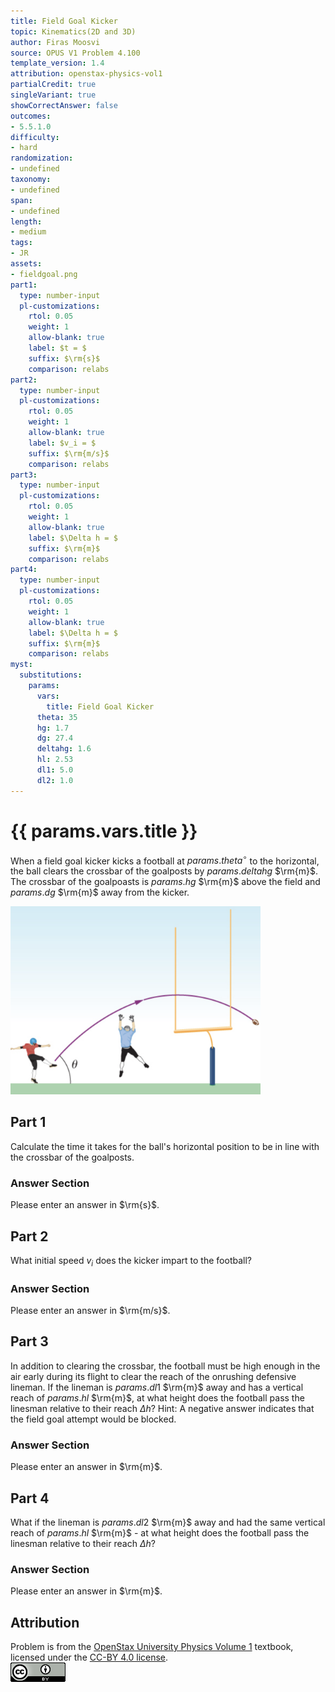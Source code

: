 ```yaml
---
title: Field Goal Kicker
topic: Kinematics(2D and 3D)
author: Firas Moosvi
source: OPUS V1 Problem 4.100
template_version: 1.4
attribution: openstax-physics-vol1
partialCredit: true
singleVariant: true
showCorrectAnswer: false
outcomes:
- 5.5.1.0
difficulty:
- hard
randomization:
- undefined
taxonomy:
- undefined
span:
- undefined
length:
- medium
tags:
- JR
assets:
- fieldgoal.png
part1:
  type: number-input
  pl-customizations:
    rtol: 0.05
    weight: 1
    allow-blank: true
    label: $t = $
    suffix: $\rm{s}$
    comparison: relabs
part2:
  type: number-input
  pl-customizations:
    rtol: 0.05
    weight: 1
    allow-blank: true
    label: $v_i = $
    suffix: $\rm{m/s}$
    comparison: relabs
part3:
  type: number-input
  pl-customizations:
    rtol: 0.05
    weight: 1
    allow-blank: true
    label: $\Delta h = $
    suffix: $\rm{m}$
    comparison: relabs
part4:
  type: number-input
  pl-customizations:
    rtol: 0.05
    weight: 1
    allow-blank: true
    label: $\Delta h = $
    suffix: $\rm{m}$
    comparison: relabs
myst:
  substitutions:
    params:
      vars:
        title: Field Goal Kicker
      theta: 35
      hg: 1.7
      dg: 27.4
      deltahg: 1.6
      hl: 2.53
      dl1: 5.0
      dl2: 1.0
---
```

# {{ params.vars.title }}
When a field goal kicker kicks a football at ${{ params.theta }}^\circ$ to the horizontal, the ball clears the crossbar of the goalposts by ${{ params.deltahg }}$ $\rm{m}$.
The crossbar of the goalpoasts is ${{ params.hg }}$ $\rm{m}$ above the field and ${{ params.dg }}$ $\rm{m}$ away from the kicker.

<img src="fieldgoal.png" width=400 alt="An image showing a field goal kicker kicking a field goal. The trajectory of the football is shown by a purple line that initially makes an angle of theta with the horizontal. A defensive lineman stands between the field goal kicker and the goalpoasts.">

## Part 1

Calculate the time it takes for the ball's horizontal position to be in line with the crossbar of the goalposts.

### Answer Section

Please enter an answer in $\rm{s}$.

## Part 2

What initial speed $v_i$ does the kicker impart to the football?

### Answer Section

Please enter an answer in $\rm{m/s}$.

## Part 3

In addition to clearing the crossbar, the football must be high enough in the air early during its flight to clear the reach of the onrushing defensive lineman.
If the lineman is ${{ params.dl1 }}$ $\rm{m}$ away and has a vertical reach of ${{ params.hl }}$ $\rm{m}$, at what height does the football pass the linesman relative to their reach $\Delta h$?
Hint: A negative answer indicates that the field goal attempt would be blocked.

### Answer Section

Please enter an answer in $\rm{m}$.

## Part 4

What if the lineman is ${{ params.dl2 }}$ $\rm{m}$ away and had the same vertical reach of ${{ params.hl }}$ $\rm{m}$ - at what height does the football pass the linesman relative to their reach $\Delta h$?

### Answer Section

Please enter an answer in $\rm{m}$.

## Attribution

Problem is from the [OpenStax University Physics Volume 1](https://openstax.org/details/books/university-physics-volume-1) textbook, licensed under the [CC-BY 4.0 license](https://creativecommons.org/licenses/by/4.0/).<br>![Image representing the Creative Commons 4.0 BY license.](https://raw.githubusercontent.com/firasm/bits/master/by.png)